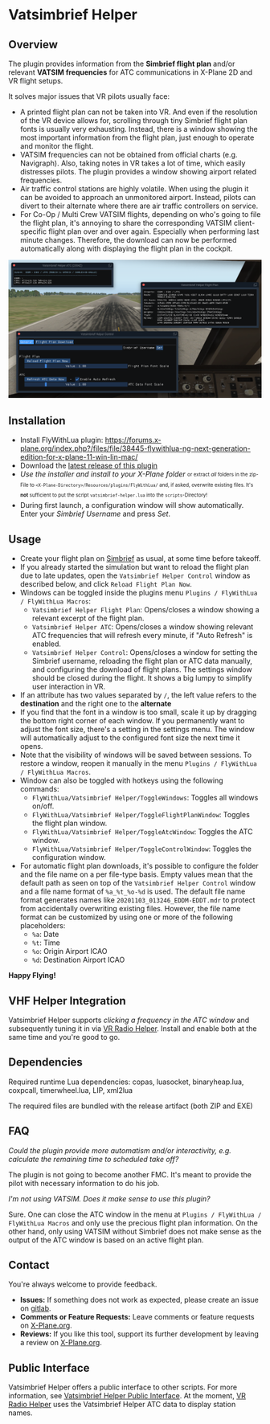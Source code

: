 # Vatsimbrief Helper

## Overview

The plugin provides information from the **Simbrief flight plan** and/or relevant **VATSIM frequencies** for ATC communications in X-Plane 2D and VR flight setups.

It solves major issues that VR pilots usually face:

* A printed flight plan can not be taken into VR. And even if the resolution of the VR device allows for, scrolling through tiny Simbrief flight plan fonts is usually very exhausting. Instead, there is a window showing the most important information from the flight plan, just enough to operate and monitor the flight.
* VATSIM frequencies can not be obtained from official charts (e.g. Navigraph). Also, taking notes in VR takes a lot of time, which easily distresses pilots. The plugin provides a window showing airport related frequencies.
* Air traffic control stations are highly volatile. When using the plugin it can be avoided to approach an unmonitored airport. Instead, pilots can divert to their alternate where there are air traffic controllers on service.
* For Co-Op / Multi Crew VATSIM flights, depending on who's going to file the flight plan, it's annoying to share the corresponding VATSIM client-specific flight plan over and over again. Especially when performing last minute changes. Therefore, the download can now be performed automatically along with displaying the flight plan in the cockpit.

![All windows](screenshots/overview.png "All windows")

## Installation

* Install FlyWithLua plugin: https://forums.x-plane.org/index.php?/files/file/38445-flywithlua-ng-next-generation-edition-for-x-plane-11-win-lin-mac/
* Download the [latest release of this plugin](https://github.com/RedXi/vatsimbrief-helper/releases/latest)
* _Use the installer and install to your X-Plane folder_ <sub><sup>or extract *all* folders in the zip-File to `<X-Plane-Directory>/Resources/plugins/FlyWithLua/` and, if asked, overwrite existing files. It's **not** sufficient to put the script `vatsimbrief-helper.lua` into the `scripts`-Directory!</sup></sub>
* During first launch, a configuration window will show automatically. Enter your *Simbrief Username* and press *Set*.

## Usage

* Create your flight plan on [Simbrief](https://www.simbrief.com/) as usual, at some time before takeoff.
* If you already started the simulation but want to reload the flight plan due to late updates, open the `Vatsimbrief Helper Control` window as described below, and click `Reload Flight Plan Now`.
* Windows can be toggled inside the plugins menu `Plugins / FlyWithLua / FlyWithLua Macros`:
  * `Vatsimbrief Helper Flight Plan`: Opens/closes a window showing a relevant excerpt of the flight plan.
  * `Vatsimbrief Helper ATC`: Opens/closes a window showing relevant ATC frequencies that will refresh every minute, if "Auto Refresh" is enabled.
  * `Vatsimbrief Helper Control`: Opens/closes a window for setting the Simbrief username, reloading the flight plan or ATC data manually, and configuring the download of flight plans. The settings window should be closed during the flight. It shows a big lumpy to simplify user interaction in VR.
* If an attribute has two values separated by `/`, the left value refers to the **destination** and the right one to the **alternate**
* If you find that the font in a window is too small, scale it up by dragging the bottom right corner of each window. If you permanently want to adjust the font size, there's a setting in the settings menu. The window will automatically adjust to the configured font size the next time it opens.
* Note that the visibility of windows will be saved between sessions. To restore a window, reopen it manually in the menu `Plugins / FlyWithLua / FlyWithLua Macros`.
* Window can also be toggled with hotkeys using the following commands:
  + `FlyWithLua/Vatsimbrief Helper/ToggleWindows`: Toggles all windows on/off.
  + `FlyWithLua/Vatsimbrief Helper/ToggleFlightPlanWindow`: Toggles the flight plan window.
  + `FlyWithLua/Vatsimbrief Helper/ToggleAtcWindow`: Toggles the ATC window.
  + `FlyWithLua/Vatsimbrief Helper/ToggleControlWindow`: Toggles the configuration window.
* For automatic flight plan downloads, it's possible to configure the folder and the file name on a per file-type basis. Empty values mean that the default path as seen on top of the `Vatsimbrief Helper Control` window and a file name format of `%a_%t_%o-%d` is used. The default file name format generates names like `20201103_013246_EDDM-EDDT.mdr` to protect from accidentally overwriting existing files. However, the file name format can be customized by using one or more of the following placeholders:
  + `%a`: Date
  + `%t`: Time
  + `%o`: Origin Airport ICAO
  + `%d`: Destination Airport ICAO

**Happy Flying!**

## VHF Helper Integration
Vatsimbrief Helper supports _clicking a frequency in the ATC window_ and subsequently tuning it in via [VR Radio Helper](https://github.com/VerticalLongboard/xplane-vhf-helper/). Install and enable both at the same time and you're good to go.

## Dependencies

Required runtime Lua dependencies: copas, luasocket, binaryheap.lua, coxpcall, timerwheel.lua, LIP, xml2lua

The required files are bundled with the release artifact (both ZIP and EXE)

## FAQ

*Could the plugin provide more automatism and/or interactivity, e.g. calculate the remaining time to scheduled take off?*

The plugin is not going to become another FMC. It's meant to provide the pilot with necessary information to do his job.

*I'm not using VATSIM. Does it make sense to use this plugin?*

Sure. One can close the ATC window in the menu at `Plugins / FlyWithLua / FlyWithLua Macros` and only use the precious flight plan information. On the other hand, only using VATSIM without Simbrief does not make sense as the output of the ATC window is based on an active flight plan.

## Contact

You're always welcome to provide feedback.

* **Issues:** If something does not work as expected, please create an issue on [gitlab](https://github.com/RedXi/vatsimbrief-helper/issues).
* **Comments or Feature Requests:** Leave comments or feature requests on [X-Plane.org](https://forums.x-plane.org/index.php?/files/file/66522-vatsimbrief-helper/&tab=comments).
* **Reviews:** If you like this tool, support its further development by leaving a review on [X-Plane.org](https://forums.x-plane.org/index.php?/files/file/66522-vatsimbrief-helper/&tab=reviews).

## Public Interface

Vatsimbrief Helper offers a public interface to other scripts. For more information, see [Vatsimbrief Helper Public Interface](PUBLIC-INTERFACE.md). At the moment, [VR Radio Helper](https://github.com/VerticalLongboard/xplane-vhf-helper/) uses the Vatsimbrief Helper ATC data to display station names.
